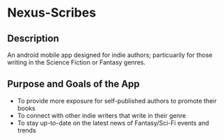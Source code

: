 # Nexus-Scribes

## Description
An android mobile app designed for indie authors; particuarily for those writing in the Science Fiction or Fantasy genres.

## Purpose and Goals of the App
- To provide more exposure for self-published authors to promote their books
- To connect with other indie writers that write in their genre
- To stay up-to-date on the latest news of Fantasy/Sci-Fi events and trends
